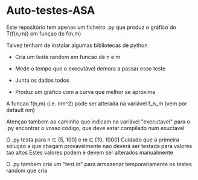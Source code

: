 # Auto-testes-ASA

Este repositório tem apenas um ficheiro .py que produz o gráfico do T(f(n,m)) em funçao de f(n,m)

Talvez tenham de instalar algumas bibliotecas de python

- Cria um teste random em funcao de n e m

- Mede o tempo que o executável demora a passar esse teste

- Junta os dados todos

- Produz um gráfico com a curva que melhor se aproxima

A funcao f(n,m) (i.e. nm^2) pode ser alterada na variável f_n_m (vem por default nm)

Atençao tambem ao caminho que indicam na variável "executavel" para o .py encontrar o vosso código, que deve estar compilado num exuctavel

O .py testa para n ∈ [5, 100] e m ∈ [10, 1000]
Cuidado que a primeira soluçao a que chegam provavelmente nao deverá ser testada para valores tao altos
Estes valores podem e devem ser alterados manualmente

O .py tambem cria um "test.in" para armazenar temporariamente os testes random que cria
